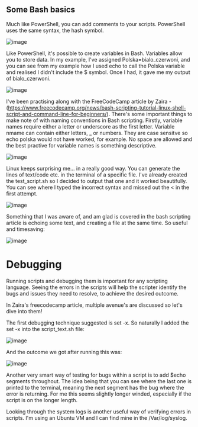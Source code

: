 ## Some Bash basics

Much like PowerShell, you can add comments to your scripts. PowerShell uses the same syntax,
the hash symbol.

![image](https://github.com/user-attachments/assets/987e6eb6-4146-46df-8a6c-5023f50d7bd8)

Like PowerShell, it's possible to create variables in Bash. Variables allow you to store data.
In my example, I've assigned Polska=bialo_czerwoni, and you can see from my example how I used echo to call the Polska variable and realised I didn't include the $ symbol. Once I had, it gave me my output of bialo_czerwoni.

![image](https://github.com/user-attachments/assets/0b5a3e54-9470-44e3-8f9d-2f96f6b90e1b)

I've been practising along with the FreeCodeCamp article by Zaira - (https://www.freecodecamp.org/news/bash-scripting-tutorial-linux-shell-script-and-command-line-for-beginners/). There's some important things to make note of with naming conventions in Bash scripting. Firstly, variable names require either a letter or underscore as the first letter. Variable nmame can contain either letters, _ or numbers. They are case sensitve so echo polska would not have worked, for example. No space are allowed and the best practive for variable names is something descriptive.

![image](https://github.com/user-attachments/assets/dcc48935-96f2-4234-8097-eb7816671cdd)

Linux keeps surprising me... in a really good way. You can generate the lines of text/code etc. in the terminal of a specific file. I've already created the test_script.sh so I decided to output that one and it worked beautifully. You can see where I typed the incorrect syntax and missed out the < in the first attempt.

![image](https://github.com/user-attachments/assets/388ca8ab-0953-4857-ae0f-b86be2f85d65)

Something that I was aware of, and am glad is covered in the bash scripting article is echoing some text, and creating a file at the same time. So useful and timesaving:

![image](https://github.com/user-attachments/assets/0a1c9f44-ad23-4ae5-bb7f-4a5361e5dbfd)

# Debugging 
Running scripts and debugging them is important for any scripting language. Seeing the errors in the scripts will help the scripter identify the bugs and issues they need to resolve, to achieve the desired outcome.

In Zaira's freecodecamp article, multiple avenue's are discussed so let's dive into them!

The first debugging technique suggested is set -x. So naturally I added the set -x into the script_text.sh file:

![image](https://github.com/user-attachments/assets/aef093d0-f768-451c-8072-2b0c3ecf2318)

And the outcome we got after running this was:

![image](https://github.com/user-attachments/assets/0533aff9-75f1-43ae-82c0-1f842b2f58b6)

Another very smart way of testing for bugs within a script is to add $echo segments throughout. The idea being that you can see where the last one is printed to the terminal, meaning the next segment has the bug where the error is returning. For me this seems slightly longer winded, especially if the script is on the longer length.

Looking through the system logs is another useful way of verifying errors in scripts. I'm using an Ubuntu VM and I can find mine in the /Var/log/syslog.
